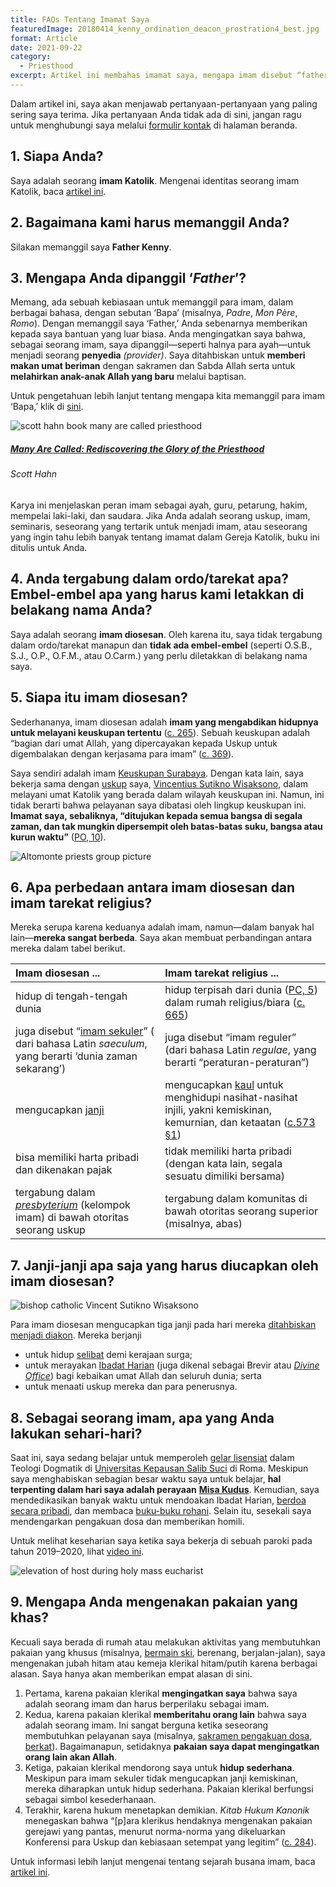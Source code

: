 ```yaml
---
title: FAQs Tentang Imamat Saya
featuredImage: 20180414_kenny_ordination_deacon_prostration4_best.jpg
format: Article
date: 2021-09-22
category:
  - Priesthood
excerpt: Artikel ini membahas imamat saya, mengapa imam disebut “father”, perbedaan antara imam diosesan dan imam tarekat religius, janji-janji yang diucapkan oleh imam diosesan, kehidupan sehari-hari saya, dan alasan saya mengenakan busana imam.
---
```

Dalam artikel ini, saya akan menjawab pertanyaan-pertanyaan yang paling sering saya terima. Jika pertanyaan Anda tidak ada di sini, jangan ragu untuk menghubungi saya melalui [formulir kontak](/#contact) di halaman beranda.

## 1. Siapa Anda?

Saya adalah seorang **imam Katolik**. Mengenai identitas seorang imam Katolik, baca [artikel ini](https://www.catholic.com/encyclopedia/priest).

## 2. Bagaimana kami harus memanggil Anda?

Silakan memanggil saya **Father Kenny**.

## 3. Mengapa Anda dipanggil ‘*Father*’?

Memang, ada sebuah kebiasaan untuk memanggil para imam, dalam berbagai bahasa, dengan sebutan ‘Bapa’ (misalnya, *Padre*, *Mon Père*, *Romo*). Dengan memanggil saya ‘Father,’ Anda sebenarnya memberikan kepada saya bantuan yang luar biasa. Anda mengingatkan saya bahwa, sebagai seorang imam, saya dipanggil—seperti halnya para ayah—untuk menjadi seorang **penyedia** *(provider)*. Saya ditahbiskan untuk **memberi makan umat beriman** dengan sakramen dan Sabda Allah serta untuk **melahirkan anak-anak Allah yang baru** melalui baptisan. 

Untuk pengetahuan lebih lanjut tentang mengapa kita memanggil para imam ‘Bapa,’ klik di [sini](https://www.ewtn.com/catholicism/library/why-do-we-call-priests-father-1178).

<div class="book">
  <div class="book__img">
    <div class="book__img__inner">
      <img src="hahn_many_called.jpeg" alt="scott hahn book many are called priesthood" />
    </div>
  </div>
  <div class="book__text">
    <h5>
      <a target="_blank" href="https://www.amazon.com/gp/product/B0036S4AP4/ref=as_li_tl?ie=UTF8&camp=1789&creative=9325&creativeASIN=B0036S4AP4&linkCode=as2&tag=happiness052f-20&linkId=1d3dbc85ad701809bcde2c0c89b618a8">Many Are Called: Rediscovering the Glory of the Priesthood</a>
    </h5>
    <h6>Scott Hahn</h6>
    <p>Karya ini menjelaskan peran imam sebagai ayah, guru, petarung, hakim, mempelai laki-laki, dan saudara. Jika Anda adalah seorang uskup, imam, seminaris, seseorang yang tertarik untuk menjadi imam, atau seseorang yang ingin tahu lebih banyak tentang imamat dalam Gereja Katolik, buku ini ditulis untuk Anda.</p>
  </div>
</div>

## 4. Anda tergabung dalam ordo/tarekat apa? Embel-embel apa yang harus kami letakkan di belakang nama Anda?

Saya adalah seorang **imam diosesan**. Oleh karena itu, saya tidak tergabung dalam ordo/tarekat manapun dan **tidak ada embel-embel** (seperti O.S.B., S.J., O.P., O.F.M., atau O.Carm.) yang perlu diletakkan di belakang nama saya.

## 5. Siapa itu imam diosesan?

Sederhananya, imam diosesan adalah **imam yang mengabdikan hidupnya untuk melayani keuskupan tertentu** ([c. 265](https://www.vatican.va/archive/cod-iuris-canonici/eng/documents/cic_lib2-cann208-329_en.html#CHAPTER_II.)). Sebuah keuskupan adalah “bagian dari umat AlIah, yang dipercayakan kepada Uskup untuk digembalakan dengan kerjasama para imam” ([c. 369](https://www.vatican.va/archive/cod-iuris-canonici/eng/documents/cic_lib2-cann368-430_en.html)).

Saya sendiri adalah imam [Keuskupan Surabaya](http://www.gcatholic.org/dioceses/diocese/sura0.htm). Dengan kata lain, saya bekerja sama dengan [uskup](https://www.catholic.com/encyclopedia/bishop) saya, [Vincentius Sutikno Wisaksono](http://www.catholic-hierarchy.org/bishop/bwisak.html), dalam melayani umat Katolik yang berada dalam wilayah keuskupan ini. Namun, ini tidak berarti bahwa pelayanan saya dibatasi oleh lingkup keuskupan ini. **Imamat saya, sebaliknya, “ditujukan kepada semua bangsa di segala zaman, dan tak mungkin dipersempit oleh batas-batas suku, bangsa atau kurun waktu”** ([PO, 10](https://katolisitas.org/presbyterorum-ordinis/)).

![Altomonte priests group picture](altomonte_priests.jpg 'Photo courtesy of Collegio Sacerdotale Altomonte (Rome)')

## 6. Apa perbedaan antara imam diosesan dan imam tarekat religius?

Mereka serupa karena keduanya adalah imam, namun—dalam banyak hal lain—**mereka sangat berbeda**. Saya akan membuat perbandingan antara mereka dalam tabel berikut.

| **Imam diosesan ...**                                        | **Imam tarekat religius ...**                                |
| :----------------------------------------------------------- | :----------------------------------------------------------- |
| hidup di tengah-tengah dunia                                 | hidup terpisah dari dunia ([PC, 5](https://katolisitas.org/perfectae-caritatis/)) dalam rumah religius/biara ([c. 665](https://www.vatican.va/archive/cod-iuris-canonici/eng/documents/cic_lib2-cann607-709_en.html#CHAPTER_III.)) |
| juga disebut “[imam sekuler](https://www.newadvent.org/cathen/13675a.htm)” ( dari bahasa Latin *saeculum*, yang berarti ‘dunia zaman sekarang’) | juga disebut “imam reguler” (dari bahasa Latin *regulae*, yang berarti “peraturan-peraturan”) |
| mengucapkan [janji](https://www.collinsdictionary.com/dictionary/english/promise) | mengucapkan [kaul](https://www.merriam-webster.com/dictionary/vow) untuk menghidupi nasihat-nasihat injili, yakni kemiskinan, kemurnian, dan ketaatan ([c.573 §1](https://www.vatican.va/archive/cod-iuris-canonici/eng/documents/cic_lib2-cann573-606_en.html#TITLE_I:)) |
| bisa memiliki harta pribadi dan dikenakan pajak              | tidak memiliki harta pribadi (dengan kata lain, segala sesuatu dimiliki bersama) |
| tergabung dalam [*presbyterium*](https://www.catholicculture.org/culture/library/view.cfm?recnum=6553) (kelompok imam) di bawah otoritas seorang uskup | tergabung dalam komunitas di bawah otoritas seorang superior (misalnya, abas) |


## 7. Janji-janji apa saja yang harus diucapkan oleh imam diosesan?

![bishop catholic Vincent Sutikno Wisaksono](sutikno.jpg '#float=right;title=H.E. Vincentius Sutikno, Bishop of Surabaya. Photo courtesy of the Diocese of Surabaya')

Para imam diosesan mengucapkan tiga janji pada hari mereka [ditahbiskan menjadi diakon](https://www.newadvent.org/cathen/04647c.htm). Mereka berjanji

- untuk hidup [selibat](https://www.newadvent.org/cathen/03481a.htm) demi kerajaan surga;
- untuk merayakan [Ibadat Harian](https://www.usccb.org/prayer-and-worship/liturgy-of-the-hours) (juga dikenal sebagai Brevir atau [*Divine Office*](https://www.newadvent.org/cathen/11219a.htm)) bagi kebaikan umat Allah dan seluruh dunia; serta
- untuk menaati uskup mereka dan para penerusnya.

## 8. Sebagai seorang imam, apa yang Anda lakukan sehari-hari?

Saat ini, saya sedang belajar untuk memperoleh [gelar lisensiat](https://en.wikipedia.org/wiki/Licentiate_(degree)#Theology,_canon_law,_history,_and_cultural_patrimony) dalam Teologi Dogmatik di [Universitas Kepausan Salib Suci](https://en.pusc.it/) di Roma. Meskipun saya menghabiskan sebagian besar waktu saya untuk belajar, **hal terpenting dalam hari saya adalah perayaan** [**Misa Kudus**](https://www.catholic.com/magazine/print-edition/why-go-to-mass). Kemudian, saya mendedikasikan banyak waktu untuk mendoakan Ibadat Harian, [berdoa secara pribadi](https://onepeterfive.com/a-beginners-guide-to-mental-prayer/), dan membaca [buku-buku rohani](https://www.delibris.org/en/node/210359). Selain itu, sesekali saya mendengarkan pengakuan dosa dan memberikan homili.

Untuk melihat keseharian saya ketika saya bekerja di sebuah paroki pada tahun 2019–2020, lihat [video ini](https://youtu.be/G1JPX-rMBBU).

![elevation of host during holy mass eucharist](ang_first_mass_12b.jpg 'Photo courtesy of St. Yakobus (Surabaya)')

## 9. Mengapa Anda mengenakan pakaian yang khas?

Kecuali saya berada di rumah atau melakukan aktivitas yang membutuhkan pakaian yang khusus (misalnya, [bermain ski](https://aleteia.org/2018/01/26/7-surprising-facts-about-the-skiing-pope-john-paul-ii/), berenang, berjalan-jalan), saya mengenakan jubah hitam atau kemeja klerikal hitam/putih karena berbagai alasan. Saya hanya akan memberikan empat alasan di sini.

1. Pertama, karena pakaian klerikal **mengingatkan saya** bahwa saya adalah seorang imam dan harus berperilaku sebagai imam.
2. Kedua, karena pakaian klerikal **memberitahu orang lain** bahwa saya adalah seorang imam. Ini sangat berguna ketika seseorang membutuhkan pelayanan saya (misalnya, [sakramen pengakuan dosa](https://opusdei.org/en/article/why-go-to-confession/), [berkat](https://www.newadvent.org/cathen/02599b.htm)). Bagaimanapun, setidaknya **pakaian saya dapat mengingatkan orang lain akan Allah**.
3. Ketiga, pakaian klerikal mendorong saya untuk **hidup sederhana**. Meskipun para imam sekuler tidak mengucapkan janji kemiskinan, mereka diharapkan untuk hidup sederhana. Pakaian klerikal berfungsi sebagai simbol kesederhanaan.
4. Terakhir, karena hukum menetapkan demikian. *Kitab Hukum Kanonik* menegaskan bahwa “[p]ara klerikus hendaknya mengenakan pakaian gerejawi yang pantas, menurut norma-norma yang dikeluarkan Konferensi para Uskup dan kebiasaan setempat yang legitim” ([c. 284](https://www.vatican.va/archive/cod-iuris-canonici/eng/documents/cic_lib2-cann208-329_en.html#CHAPTER_III.)).

Untuk informasi lebih lanjut mengenai tentang sejarah busana imam, baca [artikel ini](https://aleteia.org/2017/05/05/why-do-priests-wear-black/).
